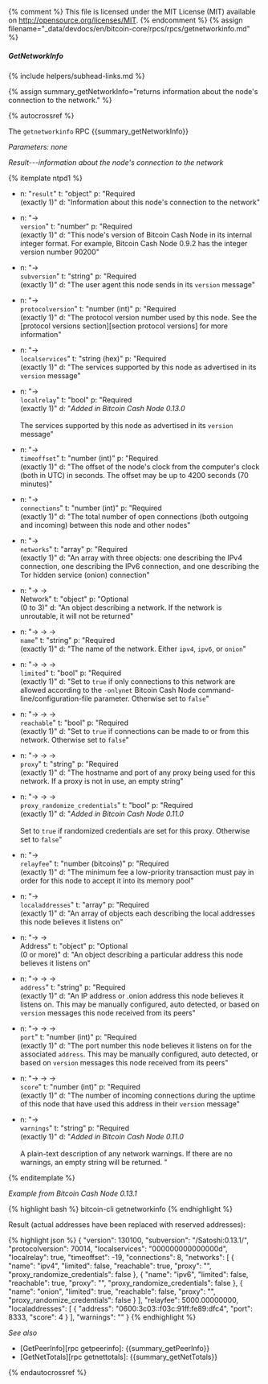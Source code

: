 {% comment %}
This file is licensed under the MIT License (MIT) available on
http://opensource.org/licenses/MIT.
{% endcomment %}
{% assign filename="_data/devdocs/en/bitcoin-core/rpcs/rpcs/getnetworkinfo.md" %}

##### GetNetworkInfo
{% include helpers/subhead-links.md %}

{% assign summary_getNetworkInfo="returns information about the node's connection to the network." %}

{% autocrossref %}

The `getnetworkinfo` RPC {{summary_getNetworkInfo}}

*Parameters: none*

*Result---information about the node's connection to the network*

{% itemplate ntpd1 %}
- n: "`result`"
  t: "object"
  p: "Required<br>(exactly 1)"
  d: "Information about this node's connection to the network"

- n: "→<br>`version`"
  t: "number"
  p: "Required<br>(exactly 1)"
  d: "This node's version of Bitcoin Cash Node in its internal integer format.  For example, Bitcoin Cash Node 0.9.2 has the integer version number 90200"

- n: "→<br>`subversion`"
  t: "string"
  p: "Required<br>(exactly 1)"
  d: "The user agent this node sends in its `version` message"

- n: "→<br>`protocolversion`"
  t: "number (int)"
  p: "Required<br>(exactly 1)"
  d: "The protocol version number used by this node.  See the [protocol versions section][section protocol versions] for more information"
  
- n: "→<br>`localservices`"
  t: "string (hex)"
  p: "Required<br>(exactly 1)"
  d: "The services supported by this node as advertised in its `version` message"
  
- n: "→<br>`localrelay`"
  t: "bool"
  p: "Required<br>(exactly 1)"
  d: "*Added in Bitcoin Cash Node 0.13.0*<br><br>The services supported by this node as advertised in its `version` message"

- n: "→<br>`timeoffset`"
  t: "number (int)"
  p: "Required<br>(exactly 1)"
  d: "The offset of the node's clock from the computer's clock (both in UTC) in seconds.  The offset may be up to 4200 seconds (70 minutes)"

- n: "→<br>`connections`"
  t: "number (int)"
  p: "Required<br>(exactly 1)"
  d: "The total number of open connections (both outgoing and incoming) between this node and other nodes"

- n: "→<br>`networks`"
  t: "array"
  p: "Required<br>(exactly 1)"
  d: "An array with three objects: one describing the IPv4 connection, one describing the IPv6 connection, and one describing the Tor hidden service (onion) connection"

- n: "→ →<br>Network"
  t: "object"
  p: "Optional<br>(0 to 3)"
  d: "An object describing a network.  If the network is unroutable, it will not be returned"

- n: "→ → →<br>`name`"
  t: "string"
  p: "Required<br>(exactly 1)"
  d: "The name of the network.  Either `ipv4`, `ipv6`, or `onion`"

- n: "→ → →<br>`limited`"
  t: "bool"
  p: "Required<br>(exactly 1)"
  d: "Set to `true` if only connections to this network are allowed according to the `-onlynet` Bitcoin Cash Node command-line/configuration-file parameter.  Otherwise set to `false`"

- n: "→ → →<br>`reachable`"
  t: "bool"
  p: "Required<br>(exactly 1)"
  d: "Set to `true` if connections can be made to or from this network.  Otherwise set to `false`"

- n: "→ → →<br>`proxy`"
  t: "string"
  p: "Required<br>(exactly 1)"
  d: "The hostname and port of any proxy being used for this network.  If a proxy is not in use, an empty string"
  
- n: "→ → →<br>`proxy_randomize_credentials`"
  t: "bool"
  p: "Required<br>(exactly 1)"
  d: "*Added in Bitcoin Cash Node 0.11.0*<br><br>Set to `true` if randomized credentials are set for this proxy. Otherwise set to `false`"
  
- n: "→<br>`relayfee`"
  t: "number (bitcoins)"
  p: "Required<br>(exactly 1)"
  d: "The minimum fee a low-priority transaction must pay in order for this node to accept it into its memory pool"

- n: "→<br>`localaddresses`"
  t: "array"
  p: "Required<br>(exactly 1)"
  d: "An array of objects each describing the local addresses this node believes it listens on"

- n: "→ →<br>Address"
  t: "object"
  p: "Optional<br>(0 or more)"
  d: "An object describing a particular address this node believes it listens on"

- n: "→ → →<br>`address`"
  t: "string"
  p: "Required<br>(exactly 1)"
  d: "An IP address or .onion address this node believes it listens on.  This may be manually configured, auto detected, or based on `version` messages this node received from its peers"

- n: "→ → →<br>`port`"
  t: "number (int)"
  p: "Required<br>(exactly 1)"
  d: "The port number this node believes it listens on for the associated `address`.  This may be manually configured, auto detected, or based on `version` messages this node received from its peers"

- n: "→ → →<br>`score`"
  t: "number (int)"
  p: "Required<br>(exactly 1)"
  d: "The number of incoming connections during the uptime of this node that have used this address in their `version` message"
  
- n: "→<br>`warnings`"
  t: "string"
  p: "Required<br>(exactly 1)"
  d: "*Added in Bitcoin Cash Node 0.11.0*<br><br>A plain-text description of any network warnings. If there are no warnings, an empty string will be returned. "

{% enditemplate %}

*Example from Bitcoin Cash Node 0.13.1*

{% highlight bash %}
bitcoin-cli getnetworkinfo
{% endhighlight %}

Result (actual addresses have been replaced with reserved addresses):

{% highlight json %}
{
  "version": 130100,
  "subversion": "/Satoshi:0.13.1/",
  "protocolversion": 70014,
  "localservices": "000000000000000d",
  "localrelay": true,
  "timeoffset": -19,
  "connections": 8,
  "networks": [
    {
      "name": "ipv4",
      "limited": false,
      "reachable": true,
      "proxy": "",
      "proxy_randomize_credentials": false
    }, 
    {
      "name": "ipv6",
      "limited": false,
      "reachable": true,
      "proxy": "",
      "proxy_randomize_credentials": false
    }, 
    {
      "name": "onion",
      "limited": true,
      "reachable": false,
      "proxy": "",
      "proxy_randomize_credentials": false
    }
  ],
  "relayfee": 5000.00000000,
  "localaddresses": [
    {
      "address": "0600:3c03::f03c:91ff:fe89:dfc4",
      "port": 8333,
      "score": 4
    }
  ],
  "warnings": ""
}
{% endhighlight %}

*See also*

* [GetPeerInfo][rpc getpeerinfo]: {{summary_getPeerInfo}}
* [GetNetTotals][rpc getnettotals]: {{summary_getNetTotals}}

{% endautocrossref %}
